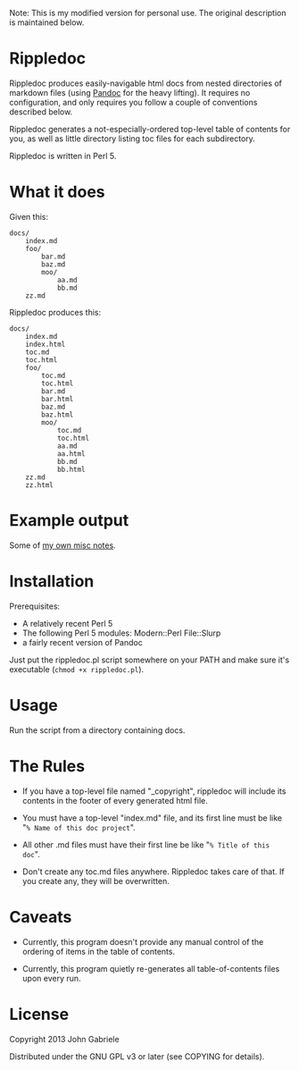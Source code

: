 Note: This is my modified version for personal use. The original description is maintained below.

# Rippledoc

Rippledoc produces easily-navigable html docs from nested directories
of markdown files (using [Pandoc](http://johnmacfarlane.net/pandoc/)
for the heavy lifting). It requires no configuration, and only
requires you follow a couple of conventions described below.

Rippledoc generates a not-especially-ordered top-level table of
contents for you, as well as little directory listing toc files for
each subdirectory.

Rippledoc is written in Perl 5.


# What it does

Given this:

    docs/
        index.md
        foo/
            bar.md
            baz.md
            moo/
                aa.md
                bb.md
        zz.md

Rippledoc produces this:

    docs/
        index.md
        index.html
        toc.md
        toc.html
        foo/
            toc.md
            toc.html
            bar.md
            bar.html
            baz.md
            baz.html
            moo/
                toc.md
                toc.html
                aa.md
                aa.html
                bb.md
                bb.html
        zz.md
        zz.html



# Example output

Some of [my own misc
notes](http://www.unexpected-vortices.com/misc-notes/index.html).



# Installation

Prerequisites:

  * A relatively recent Perl 5
  * The following Perl 5 modules: Modern::Perl File::Slurp
  * a fairly recent version of Pandoc

Just put the rippledoc.pl script somewhere on your PATH and
make sure it's executable (`chmod +x rippledoc.pl`).



# Usage

Run the script from a directory containing docs.



# The Rules

  * If you have a top-level file named "_copyright", rippledoc will
    include its contents in the footer of every generated html file.

  * You must have a top-level "index.md" file, and its first line
    must be like "`% Name of this doc project`".

  * All other .md files must have their first line be like
    "`% Title of this doc`".

  * Don't create any toc.md files anywhere. Rippledoc takes care of that.
    If you create any, they will be overwritten.



# Caveats

  * Currently, this program doesn't provide any manual control of the
    ordering of items in the table of contents.

  * Currently, this program quietly re-generates all
    table-of-contents files upon every run.


# License

Copyright 2013 John Gabriele

Distributed under the GNU GPL v3 or later (see COPYING for details).

